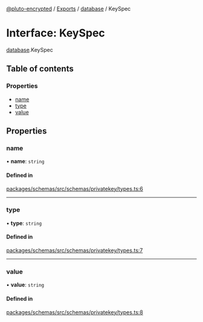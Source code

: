 [@pluto-encrypted](../README.md) / [Exports](../modules.md) / [database](../modules/database-1.md) / KeySpec

# Interface: KeySpec

[database](../modules/database-1.md).KeySpec

## Table of contents

### Properties

- [name](database-1.KeySpec.md#name)
- [type](database-1.KeySpec.md#type)
- [value](database-1.KeySpec.md#value)

## Properties

### name

• **name**: `string`

#### Defined in

[packages/schemas/src/schemas/privatekey/types.ts:6](https://github.com/atala-community-projects/pluto-encrypted/blob/879549ef/packages/schemas/src/schemas/privatekey/types.ts#L6)

___

### type

• **type**: `string`

#### Defined in

[packages/schemas/src/schemas/privatekey/types.ts:7](https://github.com/atala-community-projects/pluto-encrypted/blob/879549ef/packages/schemas/src/schemas/privatekey/types.ts#L7)

___

### value

• **value**: `string`

#### Defined in

[packages/schemas/src/schemas/privatekey/types.ts:8](https://github.com/atala-community-projects/pluto-encrypted/blob/879549ef/packages/schemas/src/schemas/privatekey/types.ts#L8)
